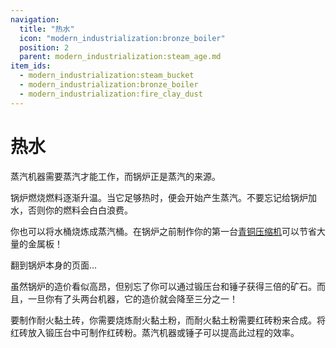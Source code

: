 ```yaml
---
navigation:
  title: "热水"
  icon: "modern_industrialization:bronze_boiler"
  position: 2
  parent: modern_industrialization:steam_age.md
item_ids:
  - modern_industrialization:steam_bucket
  - modern_industrialization:bronze_boiler
  - modern_industrialization:fire_clay_dust
---
```


# 热水

蒸汽机器需要蒸汽才能工作，而锅炉正是蒸汽的来源。

锅炉燃烧燃料逐渐升温。当它足够热时，便会开始产生蒸汽。不要忘记给锅炉加水，否则你的燃料会白白浪费。

你也可以将水桶烧炼成蒸汽桶。在锅炉之前制作你的第一台[青铜压缩机](steam_machines.md)可以节省大量的金属板！

翻到锅炉本身的页面...

<Recipe id="modern_industrialization:vanilla_recipes/steam_bucket" />

虽然锅炉的造价看似高昂，但别忘了你可以通过锻压台和锤子获得三倍的矿石。而且，一旦你有了头两台机器，它的造价就会降至三分之一！

<Recipe id="modern_industrialization:steam_age/bronze/boiler_asbl" />

要制作耐火黏土砖，你需要烧炼耐火黏土粉，而耐火黏土粉需要红砖粉来合成。将红砖放入锻压台中可制作红砖粉。蒸汽机器或锤子可以提高此过程的效率。

<Recipe id="modern_industrialization:materials/fire_clay_dust" />

